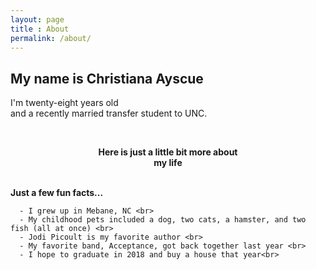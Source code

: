 ```yaml
---
layout: page
title : About
permalink: /about/
---
```


<h2>My name is Christiana Ayscue</h2>
<p>I'm twenty-eight years old<br>and a recently married transfer student to UNC.</p>
<br>
<center><p ><strong><span class="manual">Here is just a little bit more about <br>
</span>my life</strong></p></center>
<br>
<div class="manual-post">
  <div class="manual manual-title">
  <strong>Just a few fun facts...</strong>
  </div>
<p>  <div class="manual-content">

      - I grew up in Mebane, NC <br>
      - My childhood pets included a dog, two cats, a hamster, and two fish (all at once) <br>
      - Jodi Picoult is my favorite author <br>
      - My favorite band, Acceptance, got back together last year <br>
      - I hope to graduate in 2018 and buy a house that year<br>